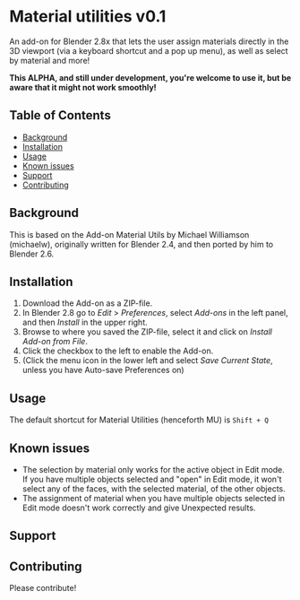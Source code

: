 # Material utilities v0.1
An add-on for Blender 2.8x that lets the user assign materials directly in the 3D viewport (via a keyboard shortcut and a pop up menu), as well as select by material and more!

**This ALPHA, and still under development, you're welcome to use it, but be aware that it might not work smoothly!**

## Table of Contents

- [Background](#background)
- [Installation](#installation)
- [Usage](#usage)
- [Known issues](#knownissues)
- [Support](#support)
- [Contributing](#contributing)

## Background

This is based on the Add-on Material Utils by Michael Williamson (michaelw), originally written for Blender 2.4, and then ported by him to Blender 2.6.

## Installation

1. Download the Add-on as a ZIP-file.
2. In Blender 2.8 go to *Edit* > *Preferences*, select *Add-ons* in the left panel, and then *Install* in the upper right.
3. Browse to where you saved the ZIP-file, select it and click on *Install Add-on from File*.
4. Click the checkbox to the left to enable the Add-on.
5. (Click the menu icon in the lower left and select *Save Current State*, unless you have Auto-save Preferences on)

## Usage

The default shortcut for Material Utilities (henceforth MU) is `Shift + Q`


## Known issues

- The selection by material only works for the active object in Edit mode.
  If you have multiple objects selected and "open" in Edit mode, it won't select any of the faces,
  with the selected material, of the other objects.
- The assignment of material when you have multiple objects selected in Edit mode doesn't work correctly
  and give Unexpected results.

## Support



## Contributing

Please contribute!
